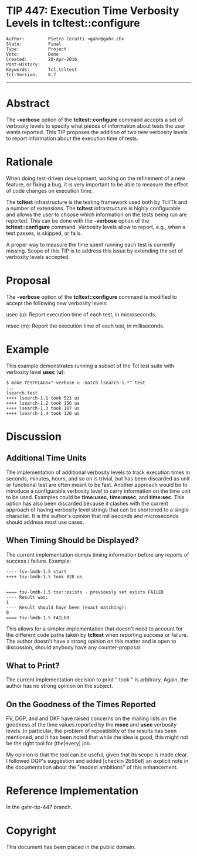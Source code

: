 # TIP 447: Execution Time Verbosity Levels in tcltest::configure
	Author:         Pietro Cerutti <gahr@gahr.ch>
	State:          Final
	Type:           Project
	Vote:           Done
	Created:        20-Apr-2016
	Post-History:   
	Keywords:       Tcl,tcltest
	Tcl-Version:    8.7
-----

# Abstract

The **-verbose** option of the **tcltest::configure** command accepts a set of
verbosity levels to specify what pieces of information about tests the user
wants reported. This TIP proposes the addition of two new verbosity levels to
report information about the execution time of tests.

# Rationale

When doing test-driven development, working on the refinement of a new
feature, or fixing a bug, it is very important to be able to measure the
effect of code changes on execution time.

The **tcltest** infrastructure is the testing framework used both by Tcl/Tk and
a number of extensions.  The **tcltest** infrastructure is highly configurable
and allows the user to choose which information on the tests being run are
reported. This can be done with the **-verbose** option of the
**tcltest::configure** command. Verbosity levels allow to report, e.g., when a
test passes, is skipped, or fails.

A proper way to measure the time spent running each test is currently missing.
Scope of this TIP is to address this issue by extending the set of verbosity
levels accepted.

# Proposal

The **-verbose** option of the **tcltest::configure** command is modified to
accept the following new verbosity levels:

 usec \(u\): Report execution time of each test, in microseconds.

 msec \(m\): Report the execution time of each test, in milliseconds.

# Example

This example demonstrates running a subset of the Tcl test suite with
verbosity level **usec** \(**u**\):

	$ make TESTFLAGS="-verbose u -match lsearch-1.*" test
	...
	lsearch.test
	++++ lsearch-1.1 took 521 us
	++++ lsearch-1.2 took 156 us
	++++ lsearch-1.3 took 187 us
	++++ lsearch-1.4 took 120 us

# Discussion

## Additional Time Units

The implementation of additional verbosity levels to track execution times in
seconds, minutes, hours, and so on is trivial, but has been discarded as unit
or functional test are often meant to be fast. Another approach would be to
introduce a configurable verbosity level to carry information on the time unit
to be used. Examples could be **time:usec**, **time:msec**, and **time:sec**. This
option has also been discarded because it clashes with the current approach of
having verbosity level strings that can be shortened to a single character. It
is the author's opinion that milliseconds and microseconds should address most
use cases.

## When Timing Should be Displayed?

The current implementation dumps timing information before any reports of
success / failure. Example:

	---- tsv-lmdb-1.5 start
	++++ tsv-lmdb-1.5 took 828 us
	
	
	==== tsv-lmdb-1.5 tsv::exists - previously set exists FAILED
	---- Result was:
	1
	---- Result should have been (exact matching):
	0
	==== tsv-lmdb-1.5 FAILED

This allows for a simpler implementation that doesn't need to account for the
different code paths taken by **tcltest** when reporting success or failure. The
author doesn't have a strong opinion on this matter and is open to discussion,
should anybody have any counter-proposal.

## What to Print?

The current implementation decision to print "<testname> took <amount> <unit>"
is arbitrary. Again, the author has no strong opinion on the subject.

## On the Goodness of the Times Reported

FV, DGP, and and DKF have raised concerns on the mailing lists on the goodness
of the time values reported by the **msec** and **usec** verbosity levels.
In particular, the problem of repeatibility of the results has been mentioned,
and it has been noted that while the idea is good, this might not be the right
tool for \(the\|every\) job.

My opinion is that the tool can be useful, given that its scope is made clear.
I followed DGP's suggestion and added [checkin 2b96ef] an explicit note in the
documentation about the "modest ambitions" of this enhancement.

# Reference Implementation

In the gahr-tip-447 branch.

# Copyright

This document has been placed in the public domain.

